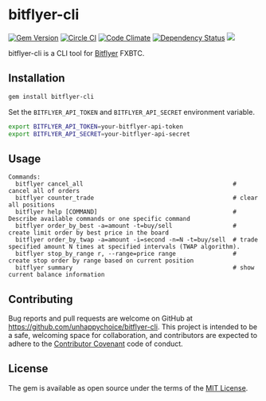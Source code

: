 # bitflyer-cli
[![Gem Version](https://badge.fury.io/rb/bitflyer-cli.svg)](https://badge.fury.io/rb/bitflyer-cli)
[![Circle CI](https://circleci.com/gh/unhappychoice/bitflyer-cli.svg?style=shield)](https://circleci.com/gh/unhappychoice/bitflyer-cli)
[![Code Climate](https://codeclimate.com/github/unhappychoice/bitflyer-cli/badges/gpa.svg)](https://codeclimate.com/github/unhappychoice/bitflyer-cli)
[![Dependency Status](https://gemnasium.com/badges/github.com/unhappychoice/bitflyer-cli.svg)](https://gemnasium.com/github.com/unhappychoice/bitflyer-cli)
![](http://ruby-gem-downloads-badge.herokuapp.com/bitflyer-cli?type=total)

bitflyer-cli is a CLI tool for [Bitflyer](https://bitflyer.jp/) FXBTC.

## Installation

```sh
gem install bitflyer-cli
```

Set the `BITFLYER_API_TOKEN` and `BITFLYER_API_SECRET` environment variable.

```sh
export BITFLYER_API_TOKEN=your-bitflyer-api-token
export BITFLYER_API_SECRET=your-bitflyer-api-secret
```

## Usage

```
Commands:
  bitflyer cancel_all                                          # cancel all of orders
  bitflyer counter_trade                                       # clear all positions
  bitflyer help [COMMAND]                                      # Describe available commands or one specific command
  bitflyer order_by_best -a=amount -t=buy/sell                 # create limit order by best price in the board
  bitflyer order_by_twap -a=amount -i=second -n=N -t=buy/sell  # trade specified amount N times at specified intervals (TWAP algorithm).
  bitflyer stop_by_range r, --range=price range                # create stop order by range based on current position
  bitflyer summary                                             # show current balance information
```

## Contributing

Bug reports and pull requests are welcome on GitHub at https://github.com/unhappychoice/bitflyer-cli. This project is intended to be a safe, welcoming space for collaboration, and contributors are expected to adhere to the [Contributor Covenant](http://contributor-covenant.org) code of conduct.


## License

The gem is available as open source under the terms of the [MIT License](http://opensource.org/licenses/MIT).


